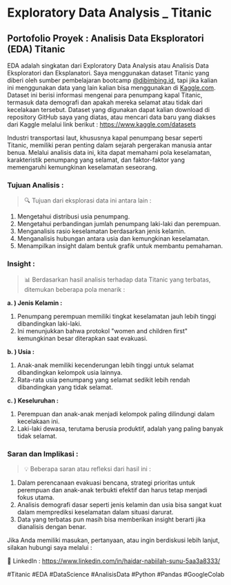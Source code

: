 # Exploratory Data Analysis _ Titanic

## Portofolio Proyek : Analisis Data Eksploratori (EDA) Titanic
EDA adalah singkatan dari Exploratory Data Analysis atau Analisis Data Eksploratori dan Eksplanatori. Saya menggunakan dataset Titanic yang diberi oleh sumber pembelajaran bootcamp [@dibimbing.id](http://dibimbing.id/), tapi jika kalian ini menggunakan data yang lain kalian bisa menggunakan di [Kaggle.com](https://www.kaggle.com/datasets ). Dataset ini berisi informasi mengenai para penumpang kapal Titanic, termasuk data demografi dan apakah mereka selamat atau tidak dari kecelakaan tersebut. Dataset yang digunakan dapat kalian download di repository GitHub saya yang diatas, atau mencari data baru yang diakses dari Kaggle melalui link berikut :
https://www.kaggle.com/datasets 

Industri transportasi laut, khususnya kapal penumpang besar seperti Titanic, memiliki peran penting dalam sejarah pergerakan manusia antar benua. Melalui analisis data ini, kita dapat memahami pola keselamatan, karakteristik penumpang yang selamat, dan faktor-faktor yang memengaruhi kemungkinan keselamatan seseorang.

### **Tujuan Analisis :**
> 🔍 Tujuan dari eksplorasi data ini antara lain :
1. Mengetahui distribusi usia penumpang.
2. Mengetahui perbandingan jumlah penumpang laki-laki dan perempuan.
3. Menganalisis rasio keselamatan berdasarkan jenis kelamin.
4. Menganalisis hubungan antara usia dan kemungkinan keselamatan.
5. Menampilkan insight dalam bentuk grafik untuk membantu pemahaman.

### **Insight :**
> 📊 Berdasarkan hasil analisis terhadap data Titanic yang terbatas, ditemukan beberapa pola menarik :

**a. ) Jenis Kelamin :**
1. Penumpang perempuan memiliki tingkat keselamatan jauh lebih tinggi dibandingkan laki-laki.
2. Ini menunjukkan bahwa protokol "women and children first" kemungkinan besar diterapkan saat evakuasi.

**b. ) Usia :**
1. Anak-anak memiliki kecenderungan lebih tinggi untuk selamat dibandingkan kelompok usia lainnya.
2. Rata-rata usia penumpang yang selamat sedikit lebih rendah dibandingkan yang tidak selamat.

**c. ) Keseluruhan :**
1. Perempuan dan anak-anak menjadi kelompok paling dilindungi dalam kecelakaan ini.
2. Laki-laki dewasa, terutama berusia produktif, adalah yang paling banyak tidak selamat.

### **Saran dan Implikasi :**
>💡 Beberapa saran atau refleksi dari hasil ini :
1. Dalam perencanaan evakuasi bencana, strategi prioritas untuk perempuan dan anak-anak terbukti efektif dan harus tetap menjadi fokus utama.
2. Analisis demografi dasar seperti jenis kelamin dan usia bisa sangat kuat dalam memprediksi keselamatan dalam situasi darurat.
3. Data yang terbatas pun masih bisa memberikan insight berarti jika dianalisis dengan benar.

Jika Anda memiliki masukan, pertanyaan, atau ingin berdiskusi lebih lanjut, silakan hubungi saya melalui :

🔗 LinkedIn : https://www.linkedin.com/in/haidar-nabiilah-sunu-5aa3a8333/

#Titanic #EDA #DataScience #AnalisisData #Python #Pandas #GoogleColab
